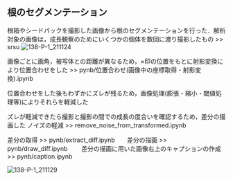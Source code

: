 ## 根のセグメンテーション

根箱やシードパックを撮影した画像から根のセグメンテーションを行った．解析対象の画像は，成長観察のためにいくつかの個体を数回に渡り撮影したもの >> srsu
![138-P-1_211124](https://user-images.githubusercontent.com/51512765/156523396-3497deec-07c6-449a-b543-686be297dc40.png)



画像ごとに画角，被写体との距離が異なるため，×印の位置をもとに射影変換により位置合わせをした  >> pynb/位置合わせ(画像中の座標取得・射影変換).ipynb

位置合わせをした後もわずかにズレが残るため，画像処理(膨張・縮小・閾値処理等)によりそれらを軽減した

ズレが軽減できたら撮影と撮影の間での成長の度合いを確認するため，差分の描画した  ノイズの軽減 >> remove_noise_from_transformed.ipynb

差分の取得 >> pynb/extract_diff.ipynb　　差分の描画 >> pynb/draw_diff.ipynb　　  差分の描画に用いた画像右上のキャプションの作成 >> pynb/caption.ipynb

![138-P-1_211129](https://user-images.githubusercontent.com/51512765/156688297-9decb6a6-71da-4781-8c18-63b5bcc51ede.png)